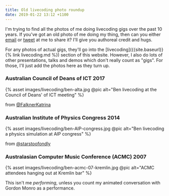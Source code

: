 ```yaml
---
title: Old livecoding photo roundup
date: 2019-01-22 13:12 +1100
---
```


I'm trying to find all the photos of me doing livecoding gigs over the past 10
years. If you've got an old photo of me doing my thing, then can you either
[email](mailto:ben.swift@anu.edu.au) or [tweet](https://twitter.com/benswift) at
me to share it? I'll give you authoreal credit and hugs.

For any photos of actual gigs, they'll go into the
[livecoding]({{site.baseurl}}{% link livecoding.md %}) section of this website.
However, I also do lots of other presentations, talks and demos which don't
really count as "gigs". For those, I'll just add the photos here as they turn
up.

### Australian Council of Deans of ICT 2017

{% asset images/livecoding/ben-alta.jpg @pic alt="Ben livecoding at the Council of Deans' of ICT meeting" %}

from [@FalknerKatrina](https://twitter.com/FalknerKatrina/status/854861227809361920)

### Australian Institute of Physics Congress 2014

{% asset images/livecoding/ben-AIP-congress.jpg @pic alt="Ben livecoding a physics simulation at AIP congress" %}

from [@starstoofondly](https://twitter.com/starstoofondly/status/542177320321024000)

### Australasian Computer Music Conference (ACMC) 2007

{% asset images/livecoding/ben-acmc-07-kremlin.jpg @pic alt="ACMC attendees hanging out at Kremlin bar" %}

This isn't me *performing*, unless you count my animated conversation with
Gordon Monro as a performance.
